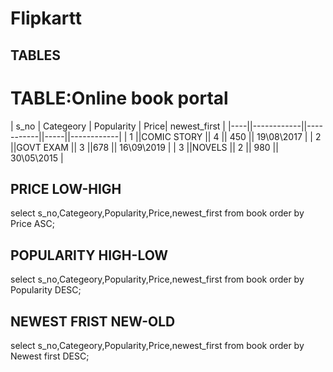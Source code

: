 # Flipkartt

## TABLES

# TABLE:Online book portal 

| s_no | Categeory | Popularity | Price| newest_first |
|----||------------||-----------||-----||------------|
| 1  ||COMIC STORY ||   4       || 450 || 19\08\2017 |
| 2  ||GOVT EXAM   ||   3       ||678  || 16\09\2019 |
| 3  ||NOVELS      ||   2       || 980 || 30\05\2015 |


## PRICE LOW-HIGH
select s_no,Categeory,Popularity,Price,newest_first from book order by Price ASC;

## POPULARITY HIGH-LOW
select s_no,Categeory,Popularity,Price,newest_first from book order by Popularity DESC;

## NEWEST FRIST NEW-OLD
select s_no,Categeory,Popularity,Price,newest_first from book order by Newest first DESC;
